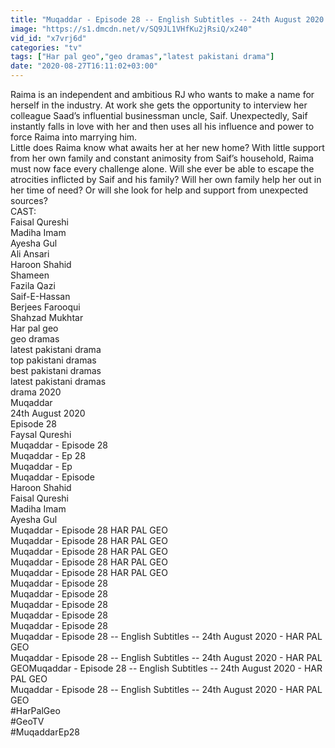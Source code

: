 ```yaml
---
title: "Muqaddar - Episode 28 -- English Subtitles -- 24th August 2020 - HAR PAL GEO"
image: "https://s1.dmcdn.net/v/SQ9JL1VHfKu2jRsiQ/x240"
vid_id: "x7vrj6d"
categories: "tv"
tags: ["Har pal geo","geo dramas","latest pakistani drama"]
date: "2020-08-27T16:11:02+03:00"
---
```

Raima is an independent and ambitious RJ who wants to make a name for herself in the industry. At work she gets the opportunity to interview her colleague Saad’s influential businessman uncle, Saif. Unexpectedly, Saif instantly falls in love with her and then uses all his influence and power to force Raima into marrying him.  <br>Little does Raima know what awaits her at her new home? With little support from her own family and constant animosity from Saif’s household, Raima must now face every challenge alone. Will she ever be able to escape the atrocities inflicted by Saif and his family? Will her own family help her out in her time of need? Or will she look for help and support from unexpected sources?  <br>CAST:  <br>Faisal Qureshi  <br>Madiha Imam  <br>Ayesha Gul  <br>Ali Ansari  <br>Haroon Shahid  <br>Shameen  <br>Fazila Qazi  <br>Saif-E-Hassan  <br>Berjees Farooqui  <br>Shahzad Mukhtar  <br>Har pal geo  <br>geo dramas  <br>latest pakistani drama  <br>top pakistani dramas  <br>best pakistani dramas  <br>latest pakistani dramas  <br>drama 2020  <br>Muqaddar  <br>24th August 2020  <br>Episode 28  <br>Faysal Qureshi  <br>Muqaddar - Episode 28  <br>Muqaddar - Ep 28  <br>Muqaddar - Ep  <br>Muqaddar - Episode  <br>Haroon Shahid  <br>Faisal Qureshi  <br>Madiha Imam  <br>Ayesha Gul  <br>Muqaddar - Episode 28 HAR PAL GEO  <br>Muqaddar - Episode 28 HAR PAL GEO  <br>Muqaddar - Episode 28 HAR PAL GEO  <br>Muqaddar - Episode 28 HAR PAL GEO  <br>Muqaddar - Episode 28 HAR PAL GEO  <br>Muqaddar - Episode 28  <br>Muqaddar - Episode 28  <br>Muqaddar - Episode 28  <br>Muqaddar - Episode 28  <br>Muqaddar - Episode 28  <br>Muqaddar - Episode 28 -- English Subtitles -- 24th August 2020 - HAR PAL GEO  <br>Muqaddar - Episode 28 -- English Subtitles -- 24th August 2020 - HAR PAL GEOMuqaddar - Episode 28 -- English Subtitles -- 24th August 2020 - HAR PAL GEO  <br>Muqaddar - Episode 28 -- English Subtitles -- 24th August 2020 - HAR PAL GEO  <br>#HarPalGeo  <br>#GeoTV  <br>#MuqaddarEp28

